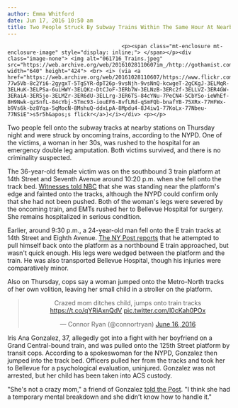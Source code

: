 ```yaml
---
author: Emma Whitford
date: Jun 17, 2016 10:50 am
title: Two People Struck By Subway Trains Within The Same Hour At Nearby Stations
---
```


	
										<p><span class="mt-enclosure mt-enclosure-image" style="display: inline;"> </span></p><div class="image-none"> <img alt="061716_Trains.jpeg" src="https://web.archive.org/web/20161028110607im_/http://gothamist.com/attachments/nyc_ewhitford/061716_Trains.jpeg" width="640" height="424"> <br> <i> (via <a href="https://web.archive.org/web/20161028110607/https://www.flickr.com/photos/25883020@N08/4011909484/in/photolist-77w5Vb-8c2Yi6-2gygxT-5TgSYR-dpT26p-9vsNjh-9vsNnQ-kcwgeT-2gCKgJ-3ELMqR-3ELHuK-3ELPSa-6uiHWY-3ELQKz-DtCJoF-3ERb7W-3ELNzB-3ERc2f-3ELLVZ-3ER4GW-3ERaiA-3ER5jo-3ELMZr-3ER6dU-3ELLrg-3ER6TS-84cYNu-7PeCN4-5CbYSo-ieWhEf-8H9Nwk-qzSnfL-84cYbj-5Tmc93-iouEF6-8vfLRd-qSmFQb-bnafYB-75XRx-77HFWx-b9Vs6k-bz8Yqa-5qMocN-8MshuQ-ddxLpA-8Mpdu4-8J4iw1-77KoLx-77Nbeu-77NSiE">s5r5h&apos;s flickr</a>)</i></div> <p></p>

<p>Two people fell onto the subway tracks at nearby stations on Thursday night and were struck by oncoming trains, according to the NYPD. One of the victims, a woman in her 30s, was rushed to the hospital for an emergency double leg amputation. Both victims survived, and there is no criminality suspected. </p>

<p>The 36-year-old female victim was on the southbound 3 train platform at 14th Street and Seventh Avenue around 10:20 p.m. when she fell onto the track bed. <a href="https://web.archive.org/web/20161028110607/http://www.nbcnewyork.com/news/local/NYC-Woman-Faints-Falls-Subway-Tracks-3-Train-Hits-Her-West-Village-383375811.html">Witnesses told NBC</a> that she was standing near the platform&apos;s edge and fainted onto the tracks, although the NYPD could confirm only that she had not been pushed. Both of the woman&apos;s legs were severed by the oncoming train, and EMTs rushed her to Bellevue Hospital for surgery. She remains hospitalized in serious condition. </p>

<p>Earlier, around 9:30 p.m., a 24-year-old man fell onto the E train tracks at 14th Street and Eighth Avenue. <a href="https://web.archive.org/web/20161028110607/http://nypost.com/2016/06/17/two-injured-in-separate-subway-incidents-on-same-block/">The NY Post reports</a> that he attempted to pull himself back onto the platform as a northbound E train approached, but wasn&apos;t quick enough. His legs were wedged between the platform and the train. He was also transported Bellevue Hospital, though his injuries were comparatively minor. </p>

<p>Also on Thursday, cops say a woman jumped onto the Metro-North tracks of her own volition, leaving her small child in a stroller on the platform. </p>

<center><blockquote class="twitter-tweet" data-lang="en"><p lang="en" dir="ltr">Crazed mom ditches child, jumps onto train tracks <a href="https://web.archive.org/web/20161028110607/https://t.co/qYRiAxnQdV">https://t.co/qYRiAxnQdV</a> <a href="https://web.archive.org/web/20161028110607/https://t.co/l0cKah0POx">pic.twitter.com/l0cKah0POx</a></p>&#x2014; Connor Ryan (@connortryan) <a href="https://web.archive.org/web/20161028110607/https://twitter.com/connortryan/status/743509213104717824">June 16, 2016</a></blockquote>
<script async src="//web.archive.org/web/20161028110607js_/http://platform.twitter.com/widgets.js" charset="utf-8"></script></center>

<p>Iris Ana Gonzalez, 37, allegedly got into a fight with her boyfriend on a Grand Central-bound train, and was pulled onto the 125th Street platform by transit cops. According to a spokeswoman for the NYPD, Gonzalez then jumped into the track bed. Officers pulled her from the tracks and took her to Bellevue for a psychological evaluation, uninjured. Gonzalez was not arrested, but her child has been taken into ACS custody. </p>

<p>&quot;She&apos;s not a crazy mom,&quot; a friend of Gonzalez <a href="https://web.archive.org/web/20161028110607/http://nypost.com/2016/06/16/crazed-mom-ditches-child-jumps-onto-train-tracks/">told the Post</a>. &quot;I think she had a temporary mental breakdown and she didn&#x2019;t know how to handle it.&quot; </p>					
										
									
				